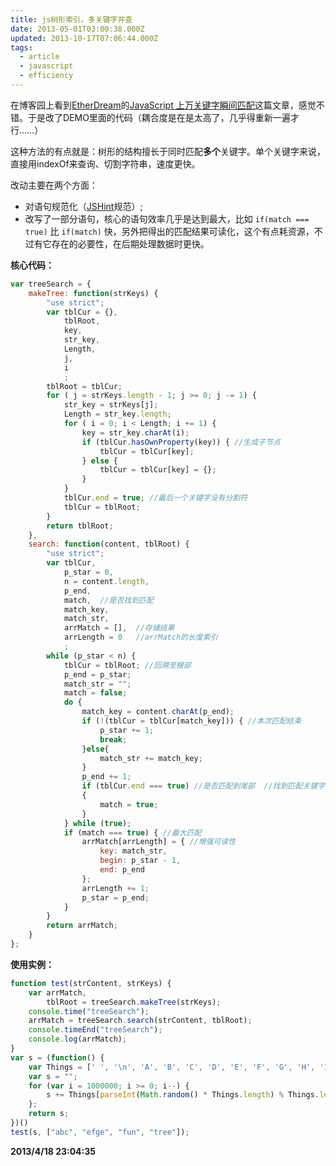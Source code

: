 ```yaml
---
title: js树形索引，多关键字并查
date: 2013-05-01T03:00:38.000Z
updated: 2013-10-17T07:06:44.000Z
tags:
  - article
  - javascript
  - efficiency
---
```


在博客园上看到[EtherDream](http://www.cnblogs.com/index-html/)的[JavaScript 上万关键字瞬间匹配](http://www.cnblogs.com/index-html/archive/2013/04/17/3025682.html)这篇文章，感觉不错。于是改了DEMO里面的代码（耦合度是在是太高了，几乎得重新一遍才行……）

这种方法的有点就是：树形的结构擅长于同时匹配**多个**关键字。单个关键字来说，直接用indexOf来查询、切割字符串，速度更快。

改动主要在两个方面：
- 对语句规范化（[JSHint](http://www.jshint.com/)规范）;
- 改写了一部分语句，核心的语句效率几乎是达到最大，比如 `if(match === true)` 比 `if(match)` 快，另外把得出的匹配结果可读化，这个有点耗资源，不过有它存在的必要性，在后期处理数据时更快。

**核心代码：**

``` javascript
var treeSearch = {
    makeTree: function(strKeys) {
        "use strict";
        var tblCur = {},
            tblRoot,
            key,
            str_key,
            Length,
            j,
            i
            ;
        tblRoot = tblCur;
        for ( j = strKeys.length - 1; j >= 0; j -= 1) {
            str_key = strKeys[j];
            Length = str_key.length;
            for ( i = 0; i < Length; i += 1) {
                key = str_key.charAt(i);
                if (tblCur.hasOwnProperty(key)) { //生成子节点 
                    tblCur = tblCur[key];
                } else {
                    tblCur = tblCur[key] = {};
                }
            }
            tblCur.end = true; //最后一个关键字没有分割符
            tblCur = tblRoot;
        }
        return tblRoot;
    },
    search: function(content, tblRoot) {
        "use strict";
        var tblCur,
            p_star = 0,
            n = content.length,
            p_end,
            match,  //是否找到匹配
            match_key,
            match_str,
            arrMatch = [],  //存储结果
            arrLength = 0   //arrMatch的长度索引
            ;
        while (p_star < n) {
            tblCur = tblRoot; //回溯至根部
            p_end = p_star;
            match_str = "";
            match = false;
            do {
                match_key = content.charAt(p_end);
                if (!(tblCur = tblCur[match_key])) { //本次匹配结束
                    p_star += 1;
                    break;
                }else{
                    match_str += match_key;
                }
                p_end += 1;
                if (tblCur.end === true) //是否匹配到尾部  //找到匹配关键字
                {
                    match = true;
                }
            } while (true);
            if (match === true) { //最大匹配
                arrMatch[arrLength] = { //增强可读性
                    key: match_str,
                    begin: p_star - 1,
                    end: p_end
                };
                arrLength += 1;
                p_star = p_end;
            }
        }
        return arrMatch;
    }
};
```

**使用实例：**

``` javascript
function test(strContent, strKeys) {
    var arrMatch,
        tblRoot = treeSearch.makeTree(strKeys);
    console.time("treeSearch");
    arrMatch = treeSearch.search(strContent, tblRoot);
    console.timeEnd("treeSearch");
    console.log(arrMatch);
}
var s = (function() {
    var Things = [' ', '\n', 'A', 'B', 'C', 'D', 'E', 'F', 'G', 'H', 'I', 'J', 'K', 'L', 'M', 'N', 'O', 'Q', 'R', 'S', 'T', 'U', 'V', 'W', 'X', 'Y', 'Z', 'a', 'b', 'c', 'd', 'e', 'f', 'g', 'h', 'i', 'j', 'k', 'l', 'm', 'n', 'o', 'q', 'r', 's', 't', 'u', 'v', 'w', 'x', 'y', 'z'];
    var s = "";
    for (var i = 1000000; i >= 0; i--) {
        s += Things[parseInt(Math.random() * Things.length) % Things.length]
    };
    return s;
})()
test(s, ["abc", "efge", "fun", "tree"]);
```

**2013/4/18 23:04:35**

